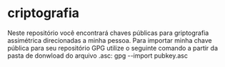 # criptografia
Neste repositório você encontrará chaves públicas para griptografia assimétrica direcionadas a minha pessoa.
Para importar minha chave pública para seu repositório GPG utilize o seguinte comando a partir da pasta de donwload do arquivo .asc: gpg --import pubkey.asc
